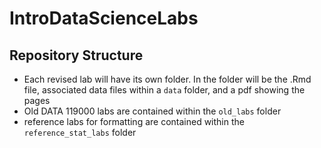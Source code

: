 # IntroDataScienceLabs

## Repository Structure
* Each revised lab will have its own folder. In the folder will be the .Rmd file, associated data files within a `data` folder, and a pdf showing the pages
* Old DATA 119000 labs are contained within the `old_labs` folder
* reference labs for formatting are contained within the `reference_stat_labs` folder
